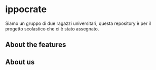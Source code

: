 # ippocrate

Siamo un gruppo di due ragazzi universitari, questa repository è per il progetto scolastico che ci è stato assegnato.

## About the features

## About us
